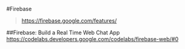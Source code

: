 #Firebase
>https://firebase.google.com/features/


##Firebase: Build a Real Time Web Chat App
https://codelabs.developers.google.com/codelabs/firebase-web/#0
